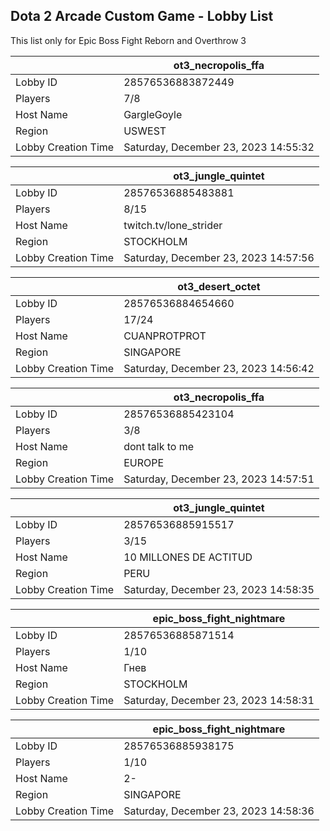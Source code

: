 ## Dota 2 Arcade Custom Game - Lobby List

This list only for Epic Boss Fight Reborn and Overthrow 3

|  | ot3_necropolis_ffa |
| ------ | ------ |
| Lobby ID | 28576536883872449 |
| Players | 7/8 |
| Host Name | GargleGoyle |
| Region | USWEST |
| Lobby Creation Time | Saturday, December 23, 2023 14:55:32 |


|  | ot3_jungle_quintet |
| ------ | ------ |
| Lobby ID | 28576536885483881 |
| Players | 8/15 |
| Host Name | twitch.tv/lone_strider |
| Region | STOCKHOLM |
| Lobby Creation Time | Saturday, December 23, 2023 14:57:56 |


|  | ot3_desert_octet |
| ------ | ------ |
| Lobby ID | 28576536884654660 |
| Players | 17/24 |
| Host Name | CUANPROTPROT |
| Region | SINGAPORE |
| Lobby Creation Time | Saturday, December 23, 2023 14:56:42 |


|  | ot3_necropolis_ffa |
| ------ | ------ |
| Lobby ID | 28576536885423104 |
| Players | 3/8 |
| Host Name | dont talk to me |
| Region | EUROPE |
| Lobby Creation Time | Saturday, December 23, 2023 14:57:51 |


|  | ot3_jungle_quintet |
| ------ | ------ |
| Lobby ID | 28576536885915517 |
| Players | 3/15 |
| Host Name | 10 MILLONES DE ACTITUD |
| Region | PERU |
| Lobby Creation Time | Saturday, December 23, 2023 14:58:35 |


|  | epic_boss_fight_nightmare |
| ------ | ------ |
| Lobby ID | 28576536885871514 |
| Players | 1/10 |
| Host Name | Гнев |
| Region | STOCKHOLM |
| Lobby Creation Time | Saturday, December 23, 2023 14:58:31 |


|  | epic_boss_fight_nightmare |
| ------ | ------ |
| Lobby ID | 28576536885938175 |
| Players | 1/10 |
| Host Name | 2- |
| Region | SINGAPORE |
| Lobby Creation Time | Saturday, December 23, 2023 14:58:36 |


